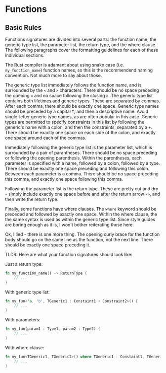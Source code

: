 # Functions

## Basic Rules

Functions signatures are divided into several parts: the function name, the generic type list, the parameter list, the return type, and the where clause. The following paragraphs cover the formatting guidelines for each of these individual sections.

The Rust compiler is adamant about using snake case (i.e. `my_function_name`) function names, so this is the recommendend naming convention. Not much more to say about those.

The generic type list immediately follows the function name, and is surrounded by the `<` and `>` characters. There should be no space preceding the opening `<` and no space following the closing `>`. The generic type list contains both lifetimes and generic types. These are separated by commas. After each comma, there should be exactly one space. Generic type names should be preceded by a capital `T`, and then a descriptive name. Avoid single-letter generic type names, as are often popular in this case. Generic types are permitted to specify constraints in this list by following the generic's name with a colon, and then the constraints, separated by a `+`. There should be exactly one space on each side of the colon, and exactly one space around each of the commas.

Immediately following the generic type list is the parameter list, which is surrounded by a pair of parantheses. There should be no space preceding or following the opening parenthesis. Within the parentheses, each parameter is specified with a name, followed by a colon, followed by a type. There should be exactly one space preceding and following this colon. Between each parameter is a comma. There should be no space preceding this comma, and exactly one space following this comma.

Following the parameter list is the return type. These are pretty cut and dry - simply include exactly one space before and after the return arrow `->`, and then write the return type.

Finally, some functions have where clauses. The `where` keyword should be preceded and followed by exactly one space. Within the where clause, the the same syntax is used as within the generic type list. Since style guides are boring enough as it is, I won't bother reiterating those here.

Ok, I lied - there is one more thing. The opening curly brace for the function body should go on the same line as the function, not the next line. There should be exactly one space preceding it.

TLDR: Here are what your function signatures should look like:

Just a return type:
``` rust
fn my_function_name() -> ReturnType {
    // ...
}
```

With generic type list:
``` rust
fn my_fun<'a, 'b', TGeneric1 : Constaint1 + Constraint2>() {
    // ...
}
```

With parameters:
``` rust
fn my_fun(param1 : Type1, param2 : Type2) {
    // ...
}
```

With where clause:
``` rust
fn my_fun<TGeneric1, TGeneric2>() where TGeneric1 : Constaint1, TGeneric2 : Constraint2 {
    // ...
}
```
